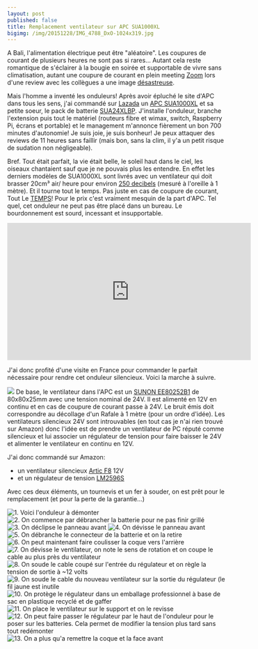 ```yaml
---
layout: post
published: false
title: Remplacement ventilateur sur APC SUA1000XL
bigimg: /img/20151228/IMG_4788_DxO-1024x319.jpg
---
```

A Bali, l'alimentation électrique peut être "aléatoire". Les coupures de courant de plusieurs heures ne sont pas si rares... Autant cela reste romantique de s'éclairer à la bougie en soirée et supportable de vivre sans climatisation, autant une coupure de courant en plein meeting [Zoom](https://zoom.us) lors d'une review avec les collègues a une image [désastreuse](https://i.giphy.com/YHZiT6FLA5cGI.gif#fancy).

Mais l'homme a inventé les onduleurs! Après avoir épluché le site d'APC dans tous les sens, j'ai commandé sur [Lazada](https://www.lazada.co.id/) un [APC SUA1000XL](http://www.apc.com/shop/us/en/products/APC-Smart-UPS-XL-1000VA-USB-Serial-120V/P-SUA1000XL) et sa petite soeur, le pack de batterie [SUA24XLBP](http://www.apc.com/shop/us/en/products/APC-Smart-UPS-XL-24V-Battery-Pack/P-SUA24XLBP). J'installe l'onduleur, branche l'extension puis tout le matériel (routeurs fibre et wimax, switch, Raspberry Pi, écrans et portable) et le management m'annonce fièrement un bon 700 minutes d'autonomie! Je suis joie, je suis bonheur! Je peux attaquer des reviews de 11 heures sans faillir (mais bon, sans la clim, il y'a un petit risque de sudation non négligeable).

Bref. Tout était parfait, la vie était belle, le soleil haut dans le ciel, les oiseaux chantaient sauf que je ne pouvais plus les entendre. En effet les derniers modèles de SUA1000XL sont livrés avec un ventilateur qui doit brasser 20cm³ air/ heure pour environ [250 decibels](https://i.giphy.com/zFBbpsg58QSVq.gif#fancy) (mesuré à l'oreille à 1 mètre). Et il tourne tout le temps. Pas juste en cas de coupure de courant, Tout Le [TEMPS](https://i.giphy.com/xXEI0jqYhz6uI.gif#fancy)! Pour le prix c'est vraiment mesquin de la part d'APC. Tel quel, cet onduleur ne peut pas être placé dans un bureau. Le bourdonnement est sourd, incessant et insupportable.

<iframe width="560" height="315" src="https://www.youtube.com/embed/SYM9NjzHOQ0?rel=0" frameborder="0" allowfullscreen></iframe>

J'ai donc profité d'une visite en France pour commander le parfait nécessaire pour rendre cet onduleur silencieux. Voici la marche à suivre.

![]({{site.baseurl}}/img/20151228/IMG_4779_2_DxO.jpg#nofancy#alignright)
De base, le ventilateur dans l'APC est un [SUNON EE80252B1](http://www.sunon.com/tw/products/pdf/DCFAN/ME8025_U.pdf) de 80x80x25mm avec une tension nominal de 24V. Il est alimenté en 12V en continu et en cas de coupure de courant passe à 24V. Le bruit émis doit correspondre au décollage d'un Rafale à 1 mètre (pour un ordre d'idée). Les ventilateurs silencieux 24V sont introuvables (en tout cas je n'ai rien trouvé sur Amazon) donc l'idée est de prendre un ventilateur de PC réputé comme silencieux et lui associer un régulateur de tension pour faire baisser le 24V et alimenter le ventilateur en continu en 12V.

J'ai donc commandé sur Amazon:

- un ventilateur silencieux [Artic F8](http://www.amazon.fr/gp/product/B002QVFN7G?ref_=pe_386181_51767671_TE_dp_p1) 12V
- et un régulateur de tension [LM2596S](http://www.amazon.fr/dp/B00QFDRR9S/ref=pe_2062881_77686691_tnp_email_TE_Cardp_6)

Avec ces deux éléments, un tournevis et un fer à souder, on est prêt pour le remplacement (et pour la perte de la garantie...)

![1. Voici l'onduleur à démonter]({{site.baseurl}}/img/20151228/IMG_4771_DxO_thumb.jpg)
![2. On commence par débrancher la batterie pour ne pas finir grillé]({{site.baseurl}}/img/20151228/IMG_4772_DxO_thumb.jpg)
![3. On déclipse le panneau avant]({{site.baseurl}}/img/20151228/IMG_4773_DxO_thumb.jpg)
![4. On dévisse le panneau avant]({{site.baseurl}}/img/20151228/IMG_4775_DxO_thumb.jpg)
![5. On débranche le connecteur de la batterie et on la retire]({{site.baseurl}}/img/20151228/IMG_4776_DxO_thumb.jpg)
![6. On peut maintenant faire coulisser la coque vers l'arrière]({{site.baseurl}}/img/20151228/IMG_4779_1_DxO_thumb.jpg)
![7. On dévisse le ventilateur, on note le sens de rotation et on coupe le cable au plus près du ventilateur]({{site.baseurl}}/img/20151228/IMG_4781_DxO_thumb.jpg)
![8. On soude le cable coupé sur l'entrée du régulateur et on règle la tension de sortie à ~12 volts]({{site.baseurl}}/img/20151228/IMG_4782_DxO_thumb.jpg)
![9. On soude le cable du nouveau ventilateur sur la sortie du régulateur (le fil jaune est inutile]({{site.baseurl}}/img/20151228/IMG_4785_DxO_thumb.jpg)
![10. On protège le régulateur dans un emballage professionnel à base de sac en plastique recyclé et de gaffer]({{site.baseurl}}/img/20151228/IMG_4787_DxO_thumb.jpg)
![11. On place le ventilateur sur le support et on le revisse]({{site.baseurl}}/img/20151228/IMG_4789_DxO_thumb.jpg)
![12. On peut faire passer le régulateur par le haut de l'onduleur pour le poser sur les batteries. Cela permet de modifier la tension plus tard sans tout redémonter]({{site.baseurl}}/img/20151228/IMG_4792_DxO_thumb.jpg)
![13. On a plus qu'a remettre la coque et la face avant]({{site.baseurl}}/img/20151228/IMG_4793_DxO_thumb.jpg)

